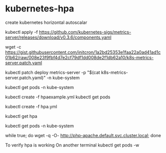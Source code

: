 # kubernetes-hpa
create kubernetes horizontal autoscalar

kubectl apply -f https://github.com/kubernetes-sigs/metrics-server/releases/download/v0.3.6/components.yaml

wget -c https://gist.githubusercontent.com/initcron/1a2bd25353e1faa22a0ad41ad1c01b62/raw/008e23f9fbf4d7e2cf79df1dd008de2f1db62a10/k8s-metrics-server.patch.yaml

kubectl patch deploy metrics-server -p "$(cat k8s-metrics-server.patch.yaml)" -n kube-system


kubectl get pods -n kube-system


kubectl create -f hpaexample.yml  kubectl get pods 


 kubectl create -f hpa.yml 
 
 
 kubectl get hpa
 
 
kubectl get pods -n kube-system


while true; do wget -q -O- http://php-apache.default.svc.cluster.local; done




To verify hpa is working
On another terminal 
kubectl get pods -w




